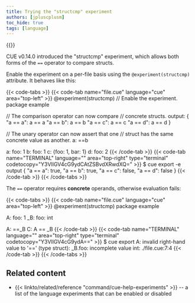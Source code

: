 ```yaml
---
title: Trying the "structcmp" experiment
authors: [jpluscplusm]
toc_hide: true
tags: [language]
---
```

{{<sidenote text="Requires CUE v0.14.0 or later">}}

CUE v0.14.0 introduced the "structcmp" experiment, which
allows both forms of the `==` operator to compare structs.

Enable the experiment on a per-file basis using the
`@experiment(structcmp)`
attribute.
It behaves like this:

{{< code-tabs >}}
{{< code-tab name="file.cue" language="cue" area="top-left" >}}
@experiment(structcmp) // Enable the experiment.
package example

// The comparison operator can now compare
// concrete structs.
output: {
	"a == a": a == a
	"a == b": a == b
	"a == c": a == c
	"a == d": a == d
}

// The unary operator can now assert that one
// struct has the same concrete value as another.
a: ==b

a: foo: 1
b: foo: 1
c: {foo: 1, bar: 1}
d: foo: 2
{{< /code-tab >}}
{{< code-tab name="TERMINAL" language="" area="top-right" type="terminal" codetocopy="Y3VlIGV4cG9ydCAtZSBvdXRwdXQ=" >}}
$ cue export -e output
{
    "a == a": true,
    "a == b": true,
    "a == c": false,
    "a == d": false
}
{{< /code-tab >}}
{{< /code-tabs >}}

The `==` operator requires **concrete** operands,
otherwise evaluation fails:

{{< code-tabs >}}
{{< code-tab name="file.cue" language="cue" area="top-left" >}}
@experiment(structcmp)
package example

A: foo:  1
_B: foo: int

A: ==_B
C: A == _B
{{< /code-tab >}}
{{< code-tab name="TERMINAL" language="" area="top-right" type="terminal" codetocopy="Y3VlIGV4cG9ydA==" >}}
$ cue export
A: invalid right-hand value to '==' (type struct): _B.foo: incomplete value int:
    ./file.cue:7:4
{{< /code-tab >}}
{{< /code-tabs >}}

## Related content

- {{< linkto/related/reference "command/cue-help-experiments" >}} --
  a list of the language experiments that can be enabled or disabled
